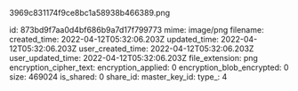 3969c831174f9ce8bc1a58938b466389.png

id: 873bd9f7aa0d4bf686b9a7d17f799773
mime: image/png
filename: 
created_time: 2022-04-12T05:32:06.203Z
updated_time: 2022-04-12T05:32:06.203Z
user_created_time: 2022-04-12T05:32:06.203Z
user_updated_time: 2022-04-12T05:32:06.203Z
file_extension: png
encryption_cipher_text: 
encryption_applied: 0
encryption_blob_encrypted: 0
size: 469024
is_shared: 0
share_id: 
master_key_id: 
type_: 4
